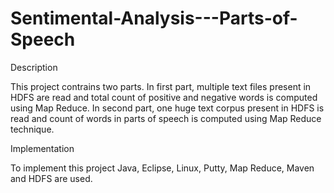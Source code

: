 # Sentimental-Analysis---Parts-of-Speech
Description

This project contrains two parts. In first part, multiple text files present in HDFS are read and total count of positive and negative words is computed using Map Reduce. In second part, one huge text corpus present in HDFS is read and count of words in parts of speech is computed using Map Reduce technique.

Implementation

To implement this project Java, Eclipse, Linux, Putty, Map Reduce, Maven and HDFS are used.
